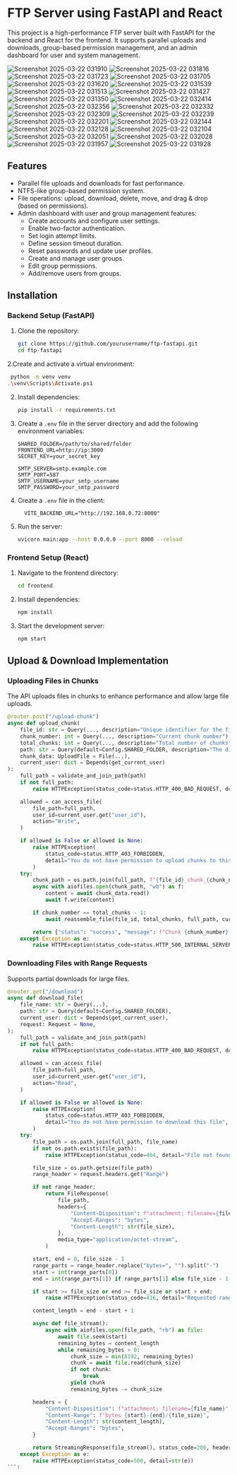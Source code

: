 # FTP Server using FastAPI and React

This project is a high-performance FTP server built with FastAPI for the backend and React for the frontend. It supports parallel uploads and downloads, group-based permission management, and an admin dashboard for user and system management.

![Screenshot 2025-03-22 031910](https://github.com/user-attachments/assets/1ed73093-68ac-4af4-959e-7af2c2f7f185)
![Screenshot 2025-03-22 031816](https://github.com/user-attachments/assets/6108d731-9f95-4fd2-9c6b-a48e83549920)
![Screenshot 2025-03-22 031723](https://github.com/user-attachments/assets/3195d669-545c-4305-8799-9db2e40cdfd2)
![Screenshot 2025-03-22 031705](https://github.com/user-attachments/assets/c6b7f615-6cd8-4336-98a0-5c68161af9e0)
![Screenshot 2025-03-22 031620](https://github.com/user-attachments/assets/50fb6345-4f9c-41ce-bf5c-c9f48827cc72)
![Screenshot 2025-03-22 031539](https://github.com/user-attachments/assets/f2da1e7a-9635-42b3-bc25-05fda23c8d82)
![Screenshot 2025-03-22 031513](https://github.com/user-attachments/assets/28c42f89-a87e-4afe-916b-cd64e667dbc9)
![Screenshot 2025-03-22 031427](https://github.com/user-attachments/assets/feaf22db-e5b0-4672-bc47-038fe3f7c458)
![Screenshot 2025-03-22 031350](https://github.com/user-attachments/assets/7a53157b-bed7-4fd7-ad68-58d8e7d301ed)
![Screenshot 2025-03-22 032414](https://github.com/user-attachments/assets/13ed6d81-a593-429e-af46-331daf46b2cd)
![Screenshot 2025-03-22 032356](https://github.com/user-attachments/assets/72c5bfca-fa5d-40d2-93ba-afec28874e6d)
![Screenshot 2025-03-22 032332](https://github.com/user-attachments/assets/8af46669-5115-4de8-bd38-8a41ab4238ac)
![Screenshot 2025-03-22 032309](https://github.com/user-attachments/assets/25d9b4c7-9868-4cc2-801d-df500ab4d08a)
![Screenshot 2025-03-22 032239](https://github.com/user-attachments/assets/c72918cb-eccb-4c9c-a23b-902e3c6705f5)
![Screenshot 2025-03-22 032201](https://github.com/user-attachments/assets/9a5f747a-3ff5-43c0-845c-2043919a7ca8)
![Screenshot 2025-03-22 032144](https://github.com/user-attachments/assets/f12c4afb-26a1-4dad-a07a-f9c7d7994f87)
![Screenshot 2025-03-22 032128](https://github.com/user-attachments/assets/f3e52d2c-97e5-4406-8926-93037b6f3c1e)
![Screenshot 2025-03-22 032104](https://github.com/user-attachments/assets/6bdad1dd-cb17-4065-a4ec-5338376c6952)
![Screenshot 2025-03-22 032051](https://github.com/user-attachments/assets/a31195e5-0023-4525-a0c1-8cb2c37d1ac8)
![Screenshot 2025-03-22 032028](https://github.com/user-attachments/assets/012e72f2-bd6e-43b9-a57b-1408d1ba23f0)
![Screenshot 2025-03-22 031957](https://github.com/user-attachments/assets/aa9edc0e-481f-4d6c-afcb-89225b1d55b7)
![Screenshot 2025-03-22 031928](https://github.com/user-attachments/assets/6f8b729c-8532-4925-9c73-b90932f7c2b3)


## Features
- Parallel file uploads and downloads for fast performance.
- NTFS-like group-based permission system.
- File operations: upload, download, delete, move, and drag & drop (based on permissions).
- Admin dashboard with user and group management features:
  - Create accounts and configure user settings.
  - Enable two-factor authentication.
  - Set login attempt limits.
  - Define session timeout duration.
  - Reset passwords and update user profiles.
  - Create and manage user groups.
  - Edit group permissions.
  - Add/remove users from groups.

## Installation

### Backend Setup (FastAPI)
1. Clone the repository:
   ```bash
   git clone https://github.com/yourusername/ftp-fastapi.git
   cd ftp-fastapi
   ```
2.Create and activate a virtual environment:
```bash
 python -m venv venv
.\venv\Scripts\Activate.ps1
   ```
2. Install dependencies:
   ```bash
   pip install -r requirements.txt
   ```
3. Create a `.env` file in the server directory and add the following environment variables:
   ```env
   SHARED_FOLDER=/path/to/shared/folder
   FRONTEND_URL=http://ip:3000
   SECRET_KEY=your_secret_key

   SMTP_SERVER=smtp.example.com
   SMTP_PORT=587
   SMTP_USERNAME=your_smtp_username
   SMTP_PASSWORD=your_smtp_password
   ```
4. Create a `.env` file in the client:
   ```env
     VITE_BACKEND_URL="http://192.168.0.72:8000"
   ```
5. Run the server:
   ```bash
   uvicorn main:app --host 0.0.0.0 --port 8000 --reload
   ```

### Frontend Setup (React)
1. Navigate to the frontend directory:
   ```bash
   cd frontend
   ```
2. Install dependencies:
   ```bash
   npm install
   ```
3. Start the development server:
   ```bash
   npm start
   ```

## Upload & Download Implementation

### Uploading Files in Chunks
The API uploads files in chunks to enhance performance and allow large file uploads.

```python
@router.post("/upload-chunk")
async def upload_chunk(
    file_id: str = Query(..., description="Unique identifier for the file"),
    chunk_number: int = Query(..., description="Current chunk number"),
    total_chunks: int = Query(..., description="Total number of chunks"),
    path: str = Query(default=Config.SHARED_FOLDER, description="The directory path to store the file"),
    chunk_data: UploadFile = File(...),
    current_user: dict = Depends(get_current_user)
):
    full_path = validate_and_join_path(path)
    if not full_path:
        raise HTTPException(status_code=status.HTTP_400_BAD_REQUEST, detail="Invalid path")

    allowed = can_access_file(
        file_path=full_path,
        user_id=current_user.get("user_id"),
        action="Write",
    )

    if allowed is False or allowed is None:
        raise HTTPException(
            status_code=status.HTTP_403_FORBIDDEN,
            detail="You do not have permission to upload chunks to this file",
        )
    try:
        chunk_path = os.path.join(full_path, f"{file_id}_chunk_{chunk_number}.part")
        async with aiofiles.open(chunk_path, "wb") as f:
            content = await chunk_data.read()
            await f.write(content)

        if chunk_number == total_chunks - 1:
            await reassemble_file(file_id, total_chunks, full_path, current_user.get("user_id"))

        return {"status": "success", "message": f"Chunk {chunk_number} uploaded successfully"}
    except Exception as e:
        raise HTTPException(status_code=status.HTTP_500_INTERNAL_SERVER_ERROR, detail=str(e))
```

### Downloading Files with Range Requests
Supports partial downloads for large files.

```python
@router.get("/download")
async def download_file(
    file_name: str = Query(...),
    path: str = Query(default=Config.SHARED_FOLDER),
    current_user: dict = Depends(get_current_user),
    request: Request = None,
):
    full_path = validate_and_join_path(path)
    if not full_path:
        raise HTTPException(status_code=status.HTTP_400_BAD_REQUEST, detail="Invalid path")

    allowed = can_access_file(
        file_path=full_path,
        user_id=current_user.get("user_id"),
        action="Read",
    )

    if allowed is False or allowed is None:
        raise HTTPException(
            status_code=status.HTTP_403_FORBIDDEN,
            detail="You do not have permission to download this file",
        )
    try:
        file_path = os.path.join(full_path, file_name)
        if not os.path.exists(file_path):
            raise HTTPException(status_code=404, detail="File not found")

        file_size = os.path.getsize(file_path)
        range_header = request.headers.get("Range")

        if not range_header:
            return FileResponse(
                file_path,
                headers={
                    "Content-Disposition": f"attachment; filename={file_name}",
                    "Accept-Ranges": "bytes",
                    "Content-Length": str(file_size),
                },
                media_type="application/octet-stream",
            )

        start, end = 0, file_size - 1
        range_parts = range_header.replace("bytes=", "").split("-")
        start = int(range_parts[0])
        end = int(range_parts[1]) if range_parts[1] else file_size - 1

        if start >= file_size or end >= file_size or start > end:
            raise HTTPException(status_code=416, detail="Requested range not satisfiable")

        content_length = end - start + 1

        async def file_stream():
            async with aiofiles.open(file_path, "rb") as file:
                await file.seek(start)
                remaining_bytes = content_length
                while remaining_bytes > 0:
                    chunk_size = min(8192, remaining_bytes)
                    chunk = await file.read(chunk_size)
                    if not chunk:
                        break
                    yield chunk
                    remaining_bytes -= chunk_size

        headers = {
            "Content-Disposition": f"attachment; filename={file_name}",
            "Content-Range": f"bytes {start}-{end}/{file_size}",
            "Content-Length": str(content_length),
            "Accept-Ranges": "bytes",
        }

        return StreamingResponse(file_stream(), status_code=206, headers=headers, media_type="application/octet-stream")
    except Exception as e:
        raise HTTPException(status_code=500, detail=str(e))
```!




